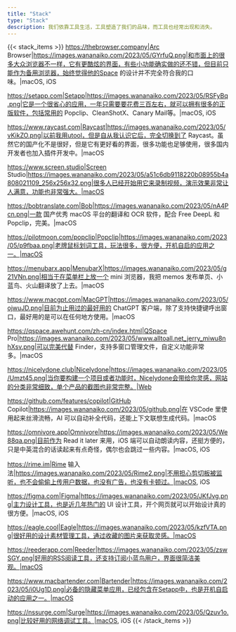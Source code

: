 ```yaml
---
title: "Stack"
type: "Stack"
description: 我们依靠工具生活，工具塑造了我们的品味，而工具也经常出现和消失。
---
```


{{< stack_items >}}
https://thebrowser.company|Arc Browser|https://images.wananaiko.com/2023/05/GYrfuQ.png|和市面上的很多大众浏览器不一样，它有更酷炫的界面，有些小功能确实做的还不错，但目前只能作为备用浏览器，始终觉得他的Space 的设计并不完全符合我的口味。|macOS, iOS

https://setapp.com|Setapp|https://images.wananaiko.com/2023/05/RSFyBq.png|它是一个很省心的应用，一年只需要要花费三百左右，就可以拥有很多的正版软件，包括常用的 Popclip、CleanShotX、Canary Mail等。|macOS, iOS

https://www.raycast.com|Raycast|https://images.wananaiko.com/2023/05/vKikZO.png|以前我用utool，但是自从我认识它后，完全切换到了 Raycast。虽然它的国产化不是很好，但是它有更好看的界面，很多功能也足够使用，很多国内开发者也加入插件开发中。|macOS

https://www.screen.studio|Screen Studio|https://images.wananaiko.com/2023/05/a51c6db9118220b08955b4a808021109_256x256x32.png|很多人已经开始用它来录制视频，演示效果非常让人满意，功能也非常强大。|macOS

https://bobtranslate.com|Bob|https://images.wananaiko.com/2023/05/nA4Pcn.png|一款 国产优秀 macOS 平台的翻译和 OCR 软件，配合 Free DeepL 和 Popclip，完美。|macOS

https://pilotmoon.com/popclip|Popclip|https://images.wananaiko.com/2023/05/p9fbaa.png|老牌鼠标划词工具，玩法很多，很方便，开机自启的应用之一。|macOS

https://menubarx.app|MenubarX|https://images.wananaiko.com/2023/05/g21VNn.png|相当于在菜单栏上放一个 mini 浏览器，我把 memos 发布单页、小蓝鸟、火山翻译放了上去。|macOS

https://www.macgpt.com|MacGPT|https://images.wananaiko.com/2023/05/ojwuJD.png|目前为止用过的最好用的 ChatGPT 客户端，除了支持快捷键呼出窗口，最好用的是可以在任何地方使用。|macOS

https://qspace.awehunt.com/zh-cn/index.html|QSpace Pro|https://images.wananaiko.com/2023/05/www.alltoall.net_jerry_miwu8nhXsv.png|可以完美代替 Finder，支持多窗口管理文件，自定义功能非常多。|macOS

https://nicelydone.club|Nicelydone|https://images.wananaiko.com/2023/05/Umzt45.png|当你要构建一个项目或者功能时，Nicelydone会带给你灵感，网站的分类非常细致，单个产品的截图也非常完整。|Web

https://github.com/features/copilot|GitHub Copilot|https://images.wananaiko.com/2023/05/github.png|在 VSCode 里使用起来丝滑流畅，AI 可以自动补全代码，还能上下文联想生成代码。|macOS

https://omnivore.app|Omnivore|https://images.wananaiko.com/2023/05/We88qa.png|目前作为 Read it later 来用，iOS 端可以自动朗读内容，还挺方便的，只是中英混合的话读起来有点奇怪，偶尔也会跳过一些内容。|macOS, iOS

https://rime.im|Rime 输入法|https://images.wananaiko.com/2023/05/Rime2.png|不用担心剪切板被监听，也不会偷偷上传用户数据，也没有广告，也没有卡顿过。|macOS, iOS

https://figma.com|Figma|https://images.wananaiko.com/2023/05/JKfJvg.png|主力设计工具，也是近几年热门的 UI 设计工具，开个网页就可以开始设计真的很方便。|macOS, iOS

https://eagle.cool|Eagle|https://images.wananaiko.com/2023/05/kzfVTA.png|很好用的设计素材管理工具，通过收藏的图片来获取灵感。|macOS

https://reederapp.com|Reeder|https://images.wananaiko.com/2023/05/zswSGY.png|好用的RSS阅读工具，还支持订阅小蓝鸟用户，界面很简洁美观。|macOS

https://www.macbartender.com|Bartender|https://images.wananaiko.com/2023/05/i0Ug1D.png|必备的隐藏菜单应用，已经包含在Setapp中，也是开机自启动的应用之一。|macOS

https://nssurge.com|Surge|https://images.wananaiko.com/2023/05/Qzuv1o.png|比较好用的网络调试工具。|macOS, iOS
{{< /stack_items >}}
